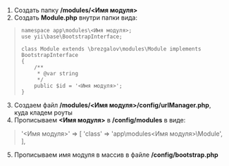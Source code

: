1. Создать папку **/modules/<Имя модуля>**
2. Создать **Module.php** внутри папки вида:
>     namespace app\modules\<Имя модуля>;
>     use yii\base\BootstrapInterface;
>   
>     class Module extends \brezgalov\modules\Module implements BootstrapInterface
>     {
>         /**
>          * @var string
>          */
>         public $id = '<Имя модуля>';
>     }
3. Создаем файл **/modules/<Имя модуля>/config/urlManager.php**, куда кладем роуты
4. Прописываем **<Имя модуля>** в **/config/modules** в виде:
> '<Имя модуля>'   => [
>     'class'     => 'app\modules\<Имя модуля>\Module', 
>     ],
5. Прописываем имя модуля в массив в файле **/config/bootstrap.php**